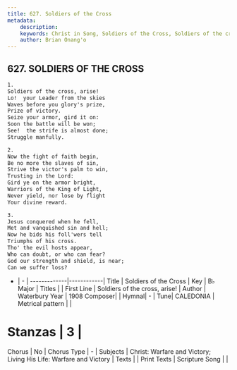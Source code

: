 ```yaml
---
title: 627. Soldiers of the Cross
metadata:
    description: 
    keywords: Christ in Song, Soldiers of the Cross, Soldiers of the cross, arise!, 
    author: Brian Onang'o
---
```



## 627. SOLDIERS OF THE CROSS

```txt
1.
Soldiers of the cross, arise!
Lo!  your Leader from the skies
Waves before you glory's prize,
Prize of victory.
Seize your armor, gird it on:
Soon the battle will be won;
See!  the strife is almost done;
Struggle manfully.

2.
Now the fight of faith begin,
Be no more the slaves of sin,
Strive the victor's palm to win,
Trusting in the Lord:
Gird ye on the armor bright,
Warriors of the King of Light,
Never yield, nor lose by flight
Your divine reward.

3.
Jesus conquered when he fell,
Met and vanquished sin and hell;
Now he bids his foll'wers tell
Triumphs of his cross.
Tho' the evil hosts appear,
Who can doubt, or who can fear?
God our strength and shield, is near;
Can we suffer loss?

```

- |   -  |
-------------|------------|
Title | Soldiers of the Cross |
Key | B♭ Major |
Titles |  |
First Line | Soldiers of the cross, arise! |
Author | Waterbury
Year | 1908
Composer|  |
Hymnal|  - |
Tune| CALEDONIA |
Metrical pattern | |
# Stanzas | 3 |
Chorus | No |
Chorus Type | - |
Subjects | Christ: Warfare and Victory; Living His Life: Warfare and Victory |
Texts |  |
Print Texts | 
Scripture Song |  |
  

